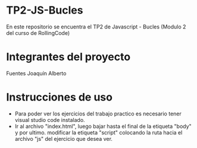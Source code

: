 # TP2-JS-Bucles
En este repositorio se encuentra el TP2 de Javascript - Bucles (Modulo 2 del curso de RollingCode)

# Integrantes del proyecto
Fuentes Joaquín Alberto

# Instrucciones de uso
- Para poder ver los ejercicios del trabajo practico es necesario tener visual studio code instalado.
- Ir al archivo "index.html", luego bajar hasta el final de la etiqueta "body" y por ultimo. modificar la etiqueta "script" colocando la ruta hacia el archivo "js" del ejercicio  que desea ver.
